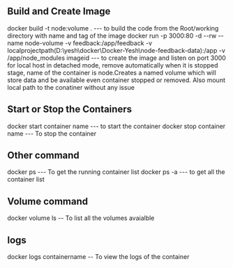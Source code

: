 ## Build and Create Image
docker build -t node:volume .                 --- to build the code from the Root/working directory with name and tag of the image
docker run -p 3000:80 -d --rw --name node-volume -v feedback:/app/feedback -v localprojectpath(D:\yesh\docker\Docker-Yesh\node-feedback-data):/app -v /app/node_modules imageid  --- to create the image and listen on port 3000 for local host in detached mode, remove automatically when it is stopped stage, name of the container is node.Creates a named volume which will store data and be available even container stopped or removed. Also mount local path to the conatiner without any issue

## Start or Stop the Containers
docker start container name    --- to start the container
docker stop container name     --- To stop the container

## Other command
docker ps      --- To get the running container list
docker ps -a   --- to get all the container list

## Volume command
docker volume ls    -- To list all the volumes avaialble

## logs
docker logs containername   -- To view the logs of the container